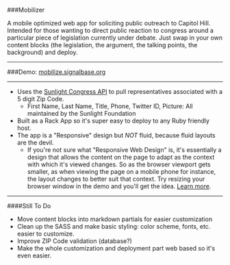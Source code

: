 ###Mobilizer

A mobile optimized web app for soliciting public outreach to Capitol Hill. Intended for those wanting to direct public reaction to congress around a particular piece of legislation currently under debate. Just swap in your own content blocks (the legislation, the argument, the talking points, the background) and deploy.

- - - - 
###Demo: [mobilize.signalbase.org](http://mobilize.signalbase.org)
- - - - 

* Uses the [Sunlight Congress API](http://services.sunlightlabs.com/docs/Sunlight_Congress_API/) to pull representatives associated with a 5 digit Zip Code.
	* First Name, Last Name, Title, Phone, Twitter ID, Picture: All maintained by the Sunlight Foundation
* Built as a Rack App so it's super easy to deploy to any Ruby friendly host.
* The app is a "Responsive" design but _NOT_ fluid, because fluid layouts are the devil.
	* If you're not sure what "Responsive Web Design" is, it's essentially a design that allows the content on the page to adapt as the context with which it's viewed changes. So as the browser viewport gets smaller, as when viewing the page on a mobile phone for instance, the layout changes to better suit that context. Try resizing your browser window in the demo and you'll get the idea. [Learn more](http://www.alistapart.com/articles/responsive-web-design/).

- - - - 

####Still To Do

* Move content blocks into markdown partials for easier customization
* Clean up the SASS and make basic styling: color scheme, fonts, etc. easier to customize.
* Improve ZIP Code validation (database?)
* Make the whole customization and deployment part web based so it's even easier.

